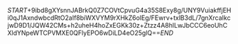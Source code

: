 $START$+9ibd8gXYsnnJABrkQ0Z7COVtCpvuG4a35S8Exy8g/UNY9VuiakffjEHi0qJ1AxndwbcdRtO2aIf8biWXVYM9rXHkZ6olEg/FEwrv+txlB3dL/7gnXrcaIkcjwD9D1/JQW42CMs+h2uheH4hoZxEGKk30z+Ztzz4A8hlLwJbCCC6eoUhCXldYNpeWTCPVMXE0QFlyEPO6wDiLD4eO25glQ==$END$